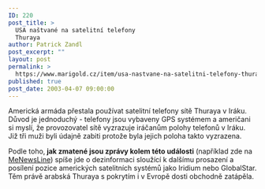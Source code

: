```yaml
---
ID: 220
post_title: >
  USA naštvané na satelitní telefony
  Thuraya
author: Patrick Zandl
post_excerpt: ""
layout: post
permalink: >
  https://www.marigold.cz/item/usa-nastvane-na-satelitni-telefony-thuraya
published: true
post_date: 2003-04-07 09:00:00
---
```

<P>Americká armáda přestala používat satelitní telefony sítě Thuraya v Iráku. Důvod je jednoduchý - telefony jsou vybaveny GPS systémem a američani si myslí, že provozovatel sítě vyzrazuje iráčanům polohy telefonů v Iráku. Již tři muži byli údajně zabiti protože byla jejich poloha takto vyzrazena. </P>
<P>Podle toho,<STRONG> jak zmatené jsou zprávy kolem této události</STRONG> (například zde na <A href="http://www.menewsline.com/stories/2003/april/04_07_3.html" target=_blank>MeNewsLine</A>) spíše jde o dezinformaci sloužící k dalšímu prosazení a posílení pozice amerických satelitních systémů jako Iridium nebo GlobalStar. Těm právě arabská Thuraya s pokrytím i v Evropě dosti obchodně zatápěla.</P>